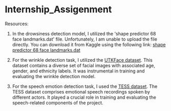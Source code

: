 # Internship_Assigenment

Resources:
1. In the drowsiness detection model, I utilized the 'shape predictor 68 face landmarks.dat' file. Unfortunately, I am unable to upload the file directly. You can download it from Kaggle using the following link: [shape predictor 68 face landmarks.dat](https://www.kaggle.com/datasets/sajikim/shape-predictor-68-face-landmarks)

2. For the wrinkle detection task, I utilized the [UTKFace dataset](https://www.kaggle.com/datasets/jangedoo/utkface-new). This dataset contains a diverse set of facial images with associated age, gender, and ethnicity labels. It was instrumental in training and evaluating the wrinkle detection model.

3. For the speech emotion detection task, I used the [TESS dataset](https://www.kaggle.com/ejlok1/toronto-emotional-speech-set-tess). The TESS dataset comprises emotional speech recordings spoken by different actors. It played a crucial role in training and evaluating the speech-related components of the project.
